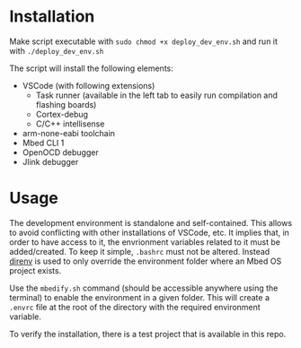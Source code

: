 # Installation
Make script executable with `sudo chmod +x deploy_dev_env.sh` and run it with `./deploy_dev_env.sh`

The script will install the following elements:
- VSCode (with following extensions)
  - Task runner (available in the left tab to easily run compilation and flashing boards)
  - Cortex-debug
  - C/C++ intellisense
- arm-none-eabi toolchain
- Mbed CLI 1
- OpenOCD debugger
- Jlink debugger

# Usage
The development environment is standalone and self-contained. This allows to avoid conflicting with other installations of VSCode, etc. It implies that, in order to have access to it, the envrionment variables related to it must be added/created.
To keep it simple, `.bashrc` must not be altered. Instead [direnv](https://direnv.net/) is used to only override the environment folder where an Mbed OS project exists.

Use the `mbedify.sh` command (should be accessible anywhere using the terminal) to enable the environment in a given folder. This will create a `.envrc` file at the root of the directory with the required environment variable.

To verify the installation, there is a test project that is available in this repo.
